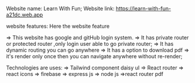 Website name: Learn With Fun;
Website link: https://learn-with-fun-a21dc.web.app

website features: Here the website feature

=> This website has google and gitHub login system.
=> It has private router or protected router ,only login user able to go private router;
=> It has dynamic routing you can go anywhere
=> It has a option to download pdf
=> it's render only once then you can navigate anywhere without re-render;

Technologies are uses:
=> Tailwind component daisy uI
=> React router
=> react icons
=> firebase
=> express js
=> node js
=>react router pdf
